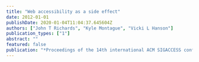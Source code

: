 ```yaml
---
title: "Web accessibility as a side effect"
date: 2012-01-01
publishDate: 2020-01-04T11:04:37.645604Z
authors: ["John T Richards", "Kyle Montague", "Vicki L Hanson"]
publication_types: ["1"]
abstract: ""
featured: false
publication: "*Proceedings of the 14th international ACM SIGACCESS conference on Computers and accessibility*"
---
```


